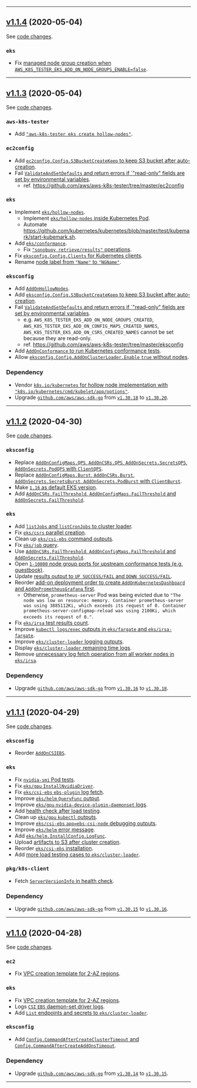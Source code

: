 

<hr>


## [v1.1.4](https://github.com/aws/aws-k8s-tester/releases/tag/v1.1.4) (2020-05-04)

See [code changes](https://github.com/aws/aws-k8s-tester/compare/v1.1.3...v1.1.4).

### `eks`

- Fix [managed node group creation when `AWS_K8S_TESTER_EKS_ADD_ON_NODE_GROUPS_ENABLE=false`](https://github.com/aws/aws-k8s-tester/commit/bae9748e9de81f29ef21cad987b816d01cbbdb0f).


<hr>


## [v1.1.3](https://github.com/aws/aws-k8s-tester/releases/tag/v1.1.3) (2020-05-04)

See [code changes](https://github.com/aws/aws-k8s-tester/compare/v1.1.2...v1.1.3).

### `aws-k8s-tester`

- Add [`"aws-k8s-tester eks create hollow-nodes"`](https://github.com/aws/aws-k8s-tester/commit/48e97fb8935bbebcb6d1716f5f2d3416a2d5bddf).

### `ec2config`

- Add [`ec2config.Config.S3BucketCreateKeep` to keep S3 bucket after auto-creation](https://github.com/aws/aws-k8s-tester/commit/ac7172f4dfa1bc519a8cc6d83060774f1262cb3c).
- Fail [`ValidateAndSetDefaults` and return errors if `"read-only" fields are set by environmental variables](https://github.com/aws/aws-k8s-tester/commit/a8ca56ffd0c33657bf51cfd5889a98ea9669d60f).
  - ref. https://github.com/aws/aws-k8s-tester/tree/master/ec2config

### `eks`

- Implement [`eks/hollow-nodes`](https://github.com/aws/aws-k8s-tester/commit/48e97fb8935bbebcb6d1716f5f2d3416a2d5bddf).
  - Implement [`eks/hollow-nodes` inside Kubernetes Pod](https://github.com/aws/aws-k8s-tester/commit/48e97fb8935bbebcb6d1716f5f2d3416a2d5bddf).
  - Automate https://github.com/kubernetes/kubernetes/blob/master/test/kubemark/start-kubemark.sh.
- Add [`eks/conformance`](https://github.com/aws/aws-k8s-tester/commit/a8ca56ffd0c33657bf51cfd5889a98ea9669d60f).
  - Fix [`"sonobuoy retrieve/results"` operations](https://github.com/aws/aws-k8s-tester/commit/4443165882af944513555b23d5c8459385c5757f).
- Fix [`eksconfig.Config.Clients` for Kubernetes clients](https://github.com/aws/aws-k8s-tester/commit/a8ca56ffd0c33657bf51cfd5889a98ea9669d60f).
- Rename [node label from `"Name"` to `"NGName"`](https://github.com/aws/aws-k8s-tester/commit/48e97fb8935bbebcb6d1716f5f2d3416a2d5bddf).

### `eksconfig`

- Add [`AddOnHollowNodes`](https://github.com/aws/aws-k8s-tester/commit/48e97fb8935bbebcb6d1716f5f2d3416a2d5bddf).
- Add [`eksconfig.Config.S3BucketCreateKeep` to keep S3 bucket after auto-creation](https://github.com/aws/aws-k8s-tester/commit/1cf50a645531dfc5c962e3585bb4c7b198044153).
- Fail [`ValidateAndSetDefaults` and return errors if `"read-only" fields are set by environmental variables](https://github.com/aws/aws-k8s-tester/commit/a8ca56ffd0c33657bf51cfd5889a98ea9669d60f).
  - e.g. `AWS_K8S_TESTER_EKS_ADD_ON_NODE_GROUPS_CREATED`, `AWS_K8S_TESTER_EKS_ADD_ON_CONFIG_MAPS_CREATED_NAMES`, `AWS_K8S_TESTER_EKS_ADD_ON_CSRS_CREATED_NAMES` cannot be set because they are read-only.
  - ref. https://github.com/aws/aws-k8s-tester/tree/master/eksconfig
- Add [`AddOnConformance` to run Kubernetes conformance tests](https://github.com/aws/aws-k8s-tester/commit/a8ca56ffd0c33657bf51cfd5889a98ea9669d60f).
- Allow [`eksconfig.Config.AddOnClusterLoader.Enable` `true` without nodes](https://github.com/aws/aws-k8s-tester/commit/dce42684971f776081e367d10d4873233df0935e).

### Dependency

- Vendor [`k8s.io/kubernetes` for hollow node implementation with `"k8s.io/kubernetes/cmd/kubelet/app/options"`](https://github.com/aws/aws-k8s-tester/commit/48e97fb8935bbebcb6d1716f5f2d3416a2d5bddf).
- Upgrade [`github.com/aws/aws-sdk-go`](https://github.com/aws/aws-sdk-go/releases) from [`v1.30.18`](https://github.com/aws/aws-sdk-go/releases/tag/v1.30.18) to [`v1.30.20`](https://github.com/aws/aws-sdk-go/releases/tag/v1.30.20).


<hr>


## [v1.1.2](https://github.com/aws/aws-k8s-tester/releases/tag/v1.1.2) (2020-04-30)

See [code changes](https://github.com/aws/aws-k8s-tester/compare/v1.1.1...v1.1.2).

### `eksconfig`

- Replace [`AddOnConfigMaps.QPS`, `AddOnCSRs.QPS`, `AddOnSecrets.SecretsQPS`, `AddOnSecrets.PodQPS` with `ClientQPS`](https://github.com/aws/aws-k8s-tester/commit/35a3f0f5b7356d0c5e5871e30e5c25df3d6e18c3).
- Replace [`AddOnConfigMaps.Burst`, `AddOnCSRs.Burst`, `AddOnSecrets.SecretsBurst`, `AddOnSecrets.PodBurst` with `ClientBurst`](https://github.com/aws/aws-k8s-tester/commit/35a3f0f5b7356d0c5e5871e30e5c25df3d6e18c3).
- Make [`1.16` as default EKS version](https://github.com/aws/aws-k8s-tester/commit/3ec335f6e3478ee67f8bbc98a6628ce0ed26a5e4).
- Add [`AddOnCSRs.FailThreshold`, `AddOnConfigMaps.FailThreshold` and `AddOnSecrets.FailThreshold`](https://github.com/aws/aws-k8s-tester/commit/1ca247353e98152fe8ef21ba14e06ad85e0d22a8).

### `eks`

- Add [`listJobs` and `listCronJobs` to cluster loader](https://github.com/aws/aws-k8s-tester/commit/a4eb3fe1367275fdc8c413efe3c0751e81907e4c).
- Fix [`eks/csrs` parallel creation](https://github.com/aws/aws-k8s-tester/commit/8fd9a10a8a1f2c604fd19fe969ca9a858c15d60b).
- Clean up [`eks/csi-ebs` command outputs](https://github.com/aws/aws-k8s-tester/commit/a72d437aad67021fc34e3ee091d8bdb281effad8).
- Fix [`eks/job` query](https://github.com/aws/aws-k8s-tester/commit/11f8d9faf768983b713cf46a8be51accbfddcaca).
- Use [`AddOnCSRs.FailThreshold`, `AddOnConfigMaps.FailThreshold` and `AddOnSecrets.FailThreshold`](https://github.com/aws/aws-k8s-tester/commit/1ca247353e98152fe8ef21ba14e06ad85e0d22a8).
- Open [`1-10000` node group ports for upstream conformance tests (e.g. guestbook)](https://github.com/aws/aws-k8s-tester/commit/1e45a83b000d9a314ff1181ac0acf5bd3f3d98ca).
- Update [results output to `UP SUCCESS/FAIL` and `DOWN SUCCESS/FAIL`](https://github.com/aws/aws-k8s-tester/commit/5e7937ea974df455b8e07786a0b2f7aed3e7d6a8).
- Reorder [add-on deployment order to create `AddOnKubernetesDashboard` and `AddOnPrometheusGrafana` first](https://github.com/aws/aws-k8s-tester/commit/5234fb7a1515a44aa947cf48ddcb7062fdce6c45).
  - Otherwise, `prometheus-server` Pod was being evicted due to `"The node was low on resource: memory. Container prometheus-server was using 3885112Ki, which exceeds its request of 0. Container prometheus-server-configmap-reload was using 2100Ki, which exceeds its request of 0."`.
- Fix [`eks/irsa` test results count](https://github.com/aws/aws-k8s-tester/commit/1b702d5d4519438105c5de231597bf558ab8112e).
- Improve [`kubectl logs/exec` outputs in `eks/fargate` and `eks/irsa-fargate`](https://github.com/aws/aws-k8s-tester/commit/9418e475d056a2cf791f2e3a4f8aa87cc41c4ec6).
- Improve [`eks/cluster-loader` logging outputs](https://github.com/aws/aws-k8s-tester/commit/c6cafeb0f3c93121d2c4669c1a46c81868de7a28).
- Display [`eks/cluster-loader` remaining time logs](https://github.com/aws/aws-k8s-tester/commit/ee6cbb885ab2a20292c76a78a9730d7277ffed0f).
- Remove [unnecessary log fetch operation from all worker nodes in `eks/irsa`](https://github.com/aws/aws-k8s-tester/commit/c6cafeb0f3c93121d2c4669c1a46c81868de7a28).

### Dependency

- Upgrade [`github.com/aws/aws-sdk-go`](https://github.com/aws/aws-sdk-go/releases) from [`v1.30.16`](https://github.com/aws/aws-sdk-go/releases/tag/v1.30.16) to [`v1.30.18`](https://github.com/aws/aws-sdk-go/releases/tag/v1.30.18).


<hr>


## [v1.1.1](https://github.com/aws/aws-k8s-tester/releases/tag/v1.1.1) (2020-04-29)

See [code changes](https://github.com/aws/aws-k8s-tester/compare/v1.1.0...v1.1.1).

### `eksconfig`

- Reorder [`AddOnCSIEBS`](https://github.com/aws/aws-k8s-tester/commit/a6429ad9566427f6515ad6579f5ae619b31d19af).

### `eks`

- Fix [`nvidia-smi` Pod tests](https://github.com/aws/aws-k8s-tester/commit/ccaf87bbd6c3dc281f33e9fd52d058406bd7cb12).
- Fix [`eks/gpu` `InstallNvidiaDriver`](https://github.com/aws/aws-k8s-tester/commit/be9a0febf05d4e361a26069ae6accea4f8fdeaf2).
- Fix [`eks/csi-ebs` `ebs-plugin` log fetch](https://github.com/aws/aws-k8s-tester/commit/ccaf87bbd6c3dc281f33e9fd52d058406bd7cb12).
- Improve [`eks/helm` `QueryFunc` output](https://github.com/aws/aws-k8s-tester/commit/ccaf87bbd6c3dc281f33e9fd52d058406bd7cb12).
- Improve [`eks/gpu` `nvidia-device-plugin-daemonset` logs](https://github.com/aws/aws-k8s-tester/commit/a66de07db067e6e2ee56749c522f841f65fa6c64).
- Add [health check after load testing](https://github.com/aws/aws-k8s-tester/commit/f6bea5e350a665dff4f628720adc8e564e2b6670).
- Clean up [`eks/gpu` `kubectl` outputs](https://github.com/aws/aws-k8s-tester/commit/0d99ab95c6ae3e645a5dffd8e8934f33c1592437).
- Improve [`eks/csi-ebs` `app=ebs-csi-node` debugging outputs](https://github.com/aws/aws-k8s-tester/commit/aac285d62a6570007ee502a37e784575ff81fb5f).
- Improve [`eks/helm` error message](https://github.com/aws/aws-k8s-tester/commit/89e7039ab99ea1377fc88fa0de38190533c21d74).
- Add [`eks/helm.InstallConfig.LogFunc`](https://github.com/aws/aws-k8s-tester/commit/86c2867ac0e0f56010dba27b9bb64cb87ba4eed7).
- Upload [artifacts to S3 after cluster creation](https://github.com/aws/aws-k8s-tester/commit/912da1f877424871df5b4f21e6217da6d619bae1).
- Reorder [`eks/csi-ebs` installation](https://github.com/aws/aws-k8s-tester/commit/a6429ad9566427f6515ad6579f5ae619b31d19af).
- Add [more load testing cases to `eks/cluster-loader`](https://github.com/aws/aws-k8s-tester/commit/e7f33ed67339dcc6abbf29e98bf22946f0fe1c05).

### `pkg/k8s-client`

- Fetch [`ServerVersionInfo` in health check](https://github.com/aws/aws-k8s-tester/commit/9b099c6e31ffe0e64c1d6c7ef9dafa31ebf13bcf).

### Dependency

- Upgrade [`github.com/aws/aws-sdk-go`](https://github.com/aws/aws-sdk-go/releases) from [`v1.30.15`](https://github.com/aws/aws-sdk-go/releases/tag/v1.30.15) to [`v1.30.16`](https://github.com/aws/aws-sdk-go/releases/tag/v1.30.16).


<hr>


## [v1.1.0](https://github.com/aws/aws-k8s-tester/releases/tag/v1.1.0) (2020-04-28)

See [code changes](https://github.com/aws/aws-k8s-tester/compare/v1.0.9...v1.1.0).

### `ec2`

- Fix [VPC creation template for 2-AZ regions](https://github.com/aws/aws-k8s-tester/commit/c8f4e888d4249cc4934be335672d096b37479eec).

### `eks`

- Fix [VPC creation template for 2-AZ regions](https://github.com/aws/aws-k8s-tester/commit/c8f4e888d4249cc4934be335672d096b37479eec).
- Logs [`CSI` `EBS` daemon-set driver logs](https://github.com/aws/aws-k8s-tester/commit/a77c3c33710324e9ec8d98fa76a75ca3a68cba89).
- Add [`List` endpoints and secrets to `eks/cluster-loader`](https://github.com/aws/aws-k8s-tester/commit/a3d69d50a5298f54b4b9e516dcc3578d7b35cecb).

### `eksconfig`

- Add [`Config.CommandAfterCreateClusterTimeout` and `Config.CommandAfterCreateAddOnsTimeout`](https://github.com/aws/aws-k8s-tester/commit/558cccb8cf01554c365784509815c88470ec58c9).

### Dependency

- Upgrade [`github.com/aws/aws-sdk-go`](https://github.com/aws/aws-sdk-go/releases) from [`v1.30.14`](https://github.com/aws/aws-sdk-go/releases/tag/v1.30.14) to [`v1.30.15`](https://github.com/aws/aws-sdk-go/releases/tag/v1.30.15).


<hr>

